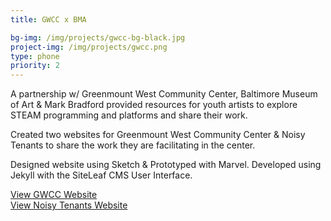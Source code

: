 ```yaml
---
title: GWCC x BMA

bg-img: /img/projects/gwcc-bg-black.jpg
project-img: /img/projects/gwcc.png
type: phone
priority: 2
---
```

<p>A partnership w/ Greenmount West Community Center, Baltimore Museum of Art & Mark Bradford provided resources for youth artists to explore STEAM programming and platforms and share their work.</p>
<p>Created two websites for Greenmount West Community Center & Noisy Tenants to share the work they are facilitating in the center.</p>
<p>Designed website using Sketch & Prototyped with Marvel.  Developed using Jekyll with the SiteLeaf CMS User Interface.</p>
<p>
	<a href="http://server4.svncrwns.com" alt="GWCC Website" target="_blank">View GWCC Website</a><br/>
	<a href="http://server3.svncrwns.com" alt="Noisy Tenants Website" target="_blank">View Noisy Tenants Website</a>
</p>